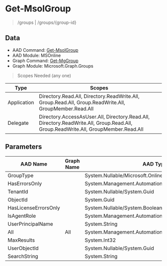 # Get-MsolGroup

> /groups | /groups/{group-id}

## Data

+ AAD Command: [Get-MsolGroup](https://docs.microsoft.com/en-us/powershell/module/MSOnline/Get-MsolGroup)
+ AAD Module: MSOnline
+ Graph Command: [Get-MgGroup](https://docs.microsoft.com/en-us/powershell/module/Microsoft.Graph.Groups/Get-MgGroup)
+ Graph Module: Microsoft.Graph.Groups

> Scopes Needed (any one)

|Type|Scopes|
|---|---|
|Application|Directory.Read.All, Directory.ReadWrite.All, Group.Read.All, Group.ReadWrite.All, GroupMember.Read.All|
|Delegate|Directory.AccessAsUser.All, Directory.Read.All, Directory.ReadWrite.All, Group.Read.All, Group.ReadWrite.All, GroupMember.Read.All|

## Parameters

|AAD Name|Graph Name|AAD Type|Graph Type|Infos|
|---|---|---|---|---|
|GroupType||System.Nullable/Microsoft.Online.Administration.GroupType|||
|HasErrorsOnly||System.Management.Automation.SwitchParameter|||
|TenantId||System.Nullable/System.Guid|||
|ObjectId||System.Guid|||
|HasLicenseErrorsOnly||System.Nullable/System.Boolean|||
|IsAgentRole||System.Management.Automation.SwitchParameter|||
|UserPrincipalName||System.String|||
|All|All|System.Management.Automation.SwitchParameter|System.Management.Automation.SwitchParameter||
|MaxResults||System.Int32|||
|UserObjectId||System.Nullable/System.Guid|||
|SearchString||System.String|||

